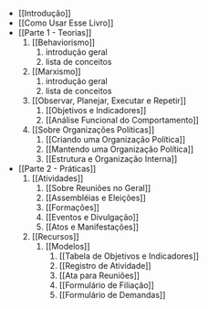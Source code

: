 * [[Introdução]]
* [[Como Usar Esse Livro]]
* [[Parte 1 - Teorias]] 
	1. [[Behaviorismo]]
		1. introdução geral
		2. lista de conceitos
	2. [[Marxismo]]
		1. introdução geral
		2. lista de conceitos
	3. [[Observar, Planejar, Executar e Repetir]]
		1. [[Objetivos e Indicadores]]
		2. [[Análise Funcional do Comportamento]]
	4. [[Sobre Organizações Políticas]]
		1. [[Criando uma Organização Política]]
		2. [[Mantendo uma Organização Política]]
		3. [[Estrutura e Organização Interna]]
* [[Parte 2 - Práticas]] 
	1. [[Atividades]]
		1. [[Sobre Reuniões no Geral]]
		2. [[Assembléias e Eleições]]
		3. [[Formações]]
		4. [[Eventos e Divulgação]]
		5. [[Atos e Manifestações]]
	2. [[Recursos]]
		1. [[Modelos]]
			1. [[Tabela de Objetivos e Indicadores]]
			4. [[Registro de Atividade]]
			5. [[Ata para Reuniões]]
			6. [[Formulário de Filiação]]
			7. [[Formulário de Demandas]]